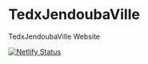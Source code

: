 # TedxJendoubaVille
TedxJendoubaVille Website

[![Netlify Status](https://api.netlify.com/api/v1/badges/efbb5687-0e9d-4df4-96e7-5aa8f2d515c6/deploy-status)](https://app.netlify.com/sites/tedxjendoubaville/deploys)
